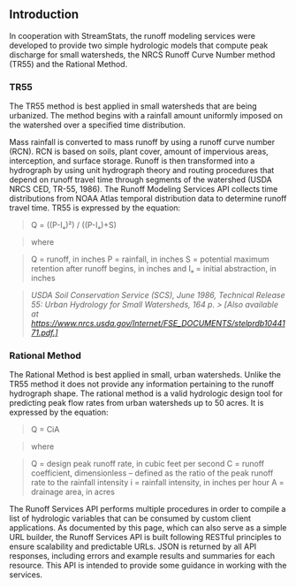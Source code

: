 ## Introduction
In cooperation with StreamStats, the runoff modeling services were developed to provide two simple hydrologic models that compute peak discharge for small watersheds, the NRCS Runoff Curve Number method (TR55) and the Rational Method.

### TR55
The TR55 method is best applied in small watersheds that are being urbanized. The method begins with a rainfall amount uniformly imposed on the watershed over a specified time distribution. 

Mass rainfall is converted to mass runoff by using a runoff curve number (RCN). RCN is based on soils, plant cover, amount of impervious areas, interception, and surface storage. Runoff is then transformed into a hydrograph by using unit hydrograph theory and routing procedures that depend on runoff travel time through segments of the watershed (USDA NRCS CED, TR-55, 1986). The Runoff Modeling Services API collects time distributions from NOAA Atlas temporal distribution data to determine runoff travel time. TR55 is expressed by the equation:

> Q = ((P-Iₐ)²) / ((P-Iₐ)+S)

> where

> Q = runoff, in inches
> P = rainfall, in inches
> S = potential maximum retention after runoff begins, in inches and 
> Iₐ = initial abstraction, in inches

> *USDA Soil Conservation Service (SCS), June 1986, Technical Release 55: Urban Hydrology for Small Watersheds, 164 p. > [Also available at https://www.nrcs.usda.gov/Internet/FSE_DOCUMENTS/stelprdb1044171.pdf.]*
	 
### Rational Method
The Rational Method is best applied in small, urban watersheds. Unlike the TR55 method it does not provide any information pertaining to the runoff hydrograph shape. The rational method is a valid hydrologic design tool for predicting peak flow rates from urban watersheds up to 50 acres. It is expressed by the equation:

> Q = CiA

> where

> Q = design peak runoff rate, in cubic feet per second
> C = runoff coefficient, dimensionless – defined as the ratio of the peak runoff rate to the rainfall intensity
> i = rainfall intensity, in inches per hour
> A = drainage area, in acres 

The Runoff Services API performs multiple procedures in order to compile a list of hydrologic variables that can be consumed by custom client applications. As documented by this page, which can also serve as a simple URL builder, the Runoff Services API is built following RESTful principles to ensure scalability and predictable URLs. JSON is returned by all API responses, including errors and example results and summaries for each resource. This API is intended to provide some guidance in working with the services.
